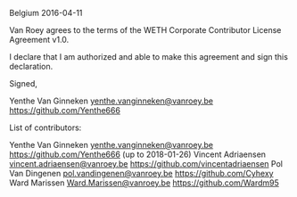 Belgium 2016-04-11

Van Roey agrees to the terms of the WETH Corporate
Contributor License Agreement v1.0.

I declare that I am authorized and able to make this agreement and sign this
declaration.

Signed,

Yenthe Van Ginneken  yenthe.vanginneken@vanroey.be https://github.com/Yenthe666

List of contributors:

Yenthe Van Ginneken  yenthe.vanginneken@vanroey.be https://github.com/Yenthe666 (up to 2018-01-26)
Vincent Adriaensen vincent.adriaensen@vanroey.be https://github.com/vincentadriaensen
Pol Van Dingenen pol.vandingenen@vanroey.be https://github.com/Cyhexy
Ward Marissen Ward.Marissen@vanroey.be https://github.com/Wardm95
